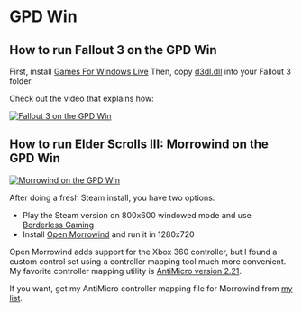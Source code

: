 # GPD Win

## How to run Fallout 3 on the GPD Win

First, install [Games For Windows Live](https://go.microsoft.com/fwlink/?LinkID=201134)
Then, copy [d3dl.dll](https://github.com/Oxelhare/gpdwin/raw/master/d3d9.dll) into your Fallout 3 folder.

Check out the video that explains how:

[![Fallout 3 on the GPD Win](http://img.youtube.com/vi/FF5G3H9uEoM/0.jpg)](https://youtu.be/FF5G3H9uEoM "Fallout 3 on the GPD Win")

## How to run Elder Scrolls III: Morrowind on the GPD Win

[![Morrowind on the GPD Win](http://img.youtube.com/vi/FYYgLT4g1W0/0.jpg)](https://youtu.be/FYYgLT4g1W0 "Morrowind on the GPD Win")

After doing a fresh Steam install, you have two options:

* Play the Steam version on 800x600 windowed mode and use [Borderless Gaming](https://github.com/Codeusa/Borderless-Gaming/releases)
* Install [Open Morrowind](https://github.com/OpenMW/openmw/releases) and run it in 1280x720

Open Morrowind adds support for the Xbox 360 controller, but I found a custom control set using a controller mapping tool much more convenient.
My favorite controller mapping utility is [AntiMicro version 2.21](https://github.com/AntiMicro/antimicro/releases).

If you want, get my AntiMicro controller mapping file for Morrowind from [my list](https://github.com/Oxelhare/gpdwin/AntiMicroControllerMappings). 
